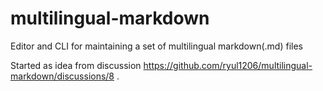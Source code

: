 # multilingual-markdown
Editor and CLI for maintaining a set of multilingual markdown(.md) files

Started as idea from discussion https://github.com/ryul1206/multilingual-markdown/discussions/8 .

